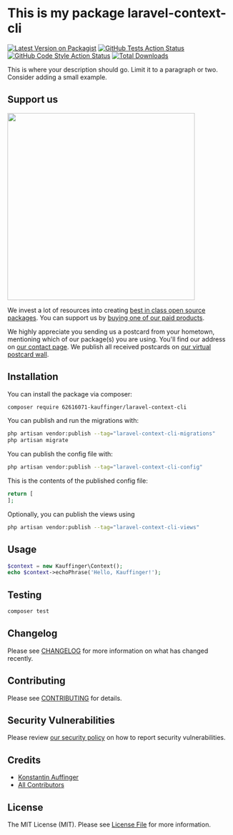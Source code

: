 # This is my package laravel-context-cli

[![Latest Version on Packagist](https://img.shields.io/packagist/v/62616071-kauffinger/laravel-context-cli.svg?style=flat-square)](https://packagist.org/packages/62616071-kauffinger/laravel-context-cli)
[![GitHub Tests Action Status](https://img.shields.io/github/actions/workflow/status/62616071-kauffinger/laravel-context-cli/run-tests.yml?branch=main&label=tests&style=flat-square)](https://github.com/62616071-kauffinger/laravel-context-cli/actions?query=workflow%3Arun-tests+branch%3Amain)
[![GitHub Code Style Action Status](https://img.shields.io/github/actions/workflow/status/62616071-kauffinger/laravel-context-cli/fix-php-code-style-issues.yml?branch=main&label=code%20style&style=flat-square)](https://github.com/62616071-kauffinger/laravel-context-cli/actions?query=workflow%3A"Fix+PHP+code+style+issues"+branch%3Amain)
[![Total Downloads](https://img.shields.io/packagist/dt/62616071-kauffinger/laravel-context-cli.svg?style=flat-square)](https://packagist.org/packages/62616071-kauffinger/laravel-context-cli)

This is where your description should go. Limit it to a paragraph or two. Consider adding a small example.

## Support us

[<img src="https://github-ads.s3.eu-central-1.amazonaws.com/laravel-context-cli.jpg?t=1" width="419px" />](https://spatie.be/github-ad-click/laravel-context-cli)

We invest a lot of resources into creating [best in class open source packages](https://spatie.be/open-source). You can support us by [buying one of our paid products](https://spatie.be/open-source/support-us).

We highly appreciate you sending us a postcard from your hometown, mentioning which of our package(s) you are using. You'll find our address on [our contact page](https://spatie.be/about-us). We publish all received postcards on [our virtual postcard wall](https://spatie.be/open-source/postcards).

## Installation

You can install the package via composer:

```bash
composer require 62616071-kauffinger/laravel-context-cli
```

You can publish and run the migrations with:

```bash
php artisan vendor:publish --tag="laravel-context-cli-migrations"
php artisan migrate
```

You can publish the config file with:

```bash
php artisan vendor:publish --tag="laravel-context-cli-config"
```

This is the contents of the published config file:

```php
return [
];
```

Optionally, you can publish the views using

```bash
php artisan vendor:publish --tag="laravel-context-cli-views"
```

## Usage

```php
$context = new Kauffinger\Context();
echo $context->echoPhrase('Hello, Kauffinger!');
```

## Testing

```bash
composer test
```

## Changelog

Please see [CHANGELOG](CHANGELOG.md) for more information on what has changed recently.

## Contributing

Please see [CONTRIBUTING](CONTRIBUTING.md) for details.

## Security Vulnerabilities

Please review [our security policy](../../security/policy) on how to report security vulnerabilities.

## Credits

- [Konstantin Auffinger](https://github.com/62616071+kauffinger)
- [All Contributors](../../contributors)

## License

The MIT License (MIT). Please see [License File](LICENSE.md) for more information.
